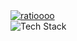 <a align="left" href="https://read.cv/gml.pz">
  <img src="https://raw.githubusercontent.com/aljndaro/aljndaro/refs/heads/main/urmom.svg" alt="ratioooo" /> 
</a>
<div>
  <img src="https://skillicons.dev/icons?i=angular,lua,mongodb,docker,nextjs,firebase,ts,python,js,nodejs,nestjs,express,cs" alt="Tech Stack" />
</div>
